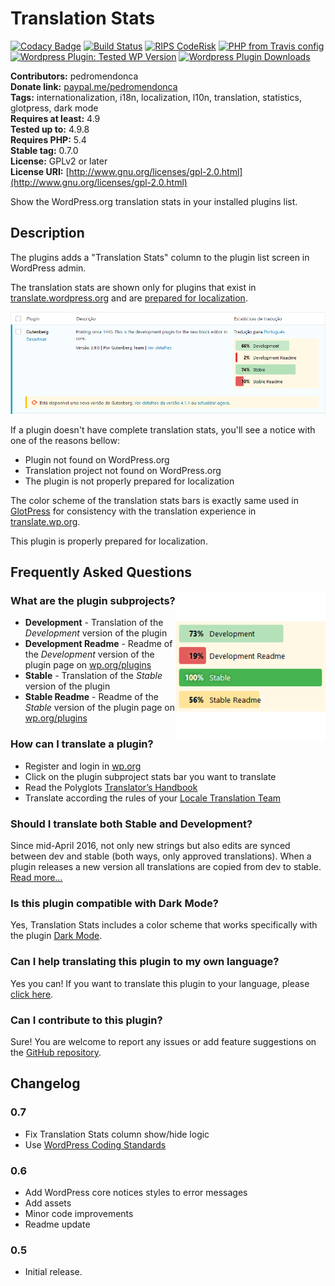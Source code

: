 # Translation Stats #

[![Codacy Badge](https://api.codacy.com/project/badge/Grade/bcd1b44a1d6542e2b75b7b479ce56804)](https://www.codacy.com/app/pedro-mendonca/translation-stats?utm_source=github.com&amp;utm_medium=referral&amp;utm_content=pedro-mendonca/translation-stats&amp;utm_campaign=Badge_Grade)
[![Build Status](https://travis-ci.org/pedro-mendonca/translation-stats.svg?branch=master)](https://travis-ci.org/pedro-mendonca/translation-stats)
[![RIPS CodeRisk](https://coderisk.com/wp/plugin/translation-stats/badge "RIPS CodeRisk")](https://coderisk.com/wp/plugin/translation-stats)
[![PHP from Travis config](https://img.shields.io/travis/php-v/pedro-mendonca/translation-stats.svg)](https://travis-ci.org/pedro-mendonca/translation-stats)
[![Wordpress Plugin: Tested WP Version](https://img.shields.io/wordpress/plugin/tested/translation-stats.svg)](https://wordpress.org/plugins/translation-stats/advanced/)
[![Wordpress Plugin Downloads](https://img.shields.io/wordpress/plugin/dt/translation-stats.svg)](https://wordpress.org/plugins/translation-stats/advanced/)

**Contributors:** pedromendonca  
**Donate link:** [paypal.me/pedromendonca](http://paypal.me/pedromendonca/)  
**Tags:** internationalization, i18n, localization, l10n, translation, statistics, glotpress, dark mode  
**Requires at least:** 4.9  
**Tested up to:** 4.9.8  
**Requires PHP:** 5.4  
**Stable tag:** 0.7.0  
**License:** GPLv2 or later  
**License URI:** [http://www.gnu.org/licenses/gpl-2.0.html](http://www.gnu.org/licenses/gpl-2.0.html)  

Show the WordPress.org translation stats in your installed plugins list.

## Description ##

The plugins adds a "Translation Stats" column to the plugin list screen in WordPress admin.

The translation stats are shown only for plugins that exist in [translate.wordpress.org](https://translate.wordpress.org/) and are [prepared for localization](https://developer.wordpress.org/plugins/internationalization/how-to-internationalize-your-plugin/).

![GlotPress](./assets/banner-772x250.png)

If a plugin doesn't have complete translation stats, you'll see a notice with one of the reasons bellow:
*   Plugin not found on WordPress.org
*   Translation project not found on WordPress.org
*   The plugin is not properly prepared for localization

The color scheme of the translation stats bars is exactly same used in [GlotPress](https://wordpress.org/plugins/glotpress/) for consistency with the translation experience in [translate.wp.org](https://translate.wordpress.org/).

This plugin is properly prepared for localization.

## Frequently Asked Questions ##

<img align="right" width="240" height="240" src="/assets/icon-256x256.png">

### What are the plugin subprojects? ###
*   **Development** - Translation of the *Development* version of the plugin
*   **Development Readme** - Readme of the *Development* version of the plugin page on [wp.org/plugins](https://wordpress.org/plugins/)
*   **Stable** - Translation of the *Stable* version of the plugin
*   **Stable Readme** - Readme of the *Stable* version of the plugin page on [wp.org/plugins](https://wordpress.org/plugins/)

### How can I translate a plugin? ###
*   Register and login in [wp.org](https://login.wordpress.org/)
*   Click on the plugin subproject stats bar you want to translate
*   Read the Polyglots [Translator’s Handbook](https://make.wordpress.org/polyglots/handbook/)
*   Translate according the rules of your [Locale Translation Team](https://make.wordpress.org/polyglots/teams/)

### Should I translate both Stable and Development? ###
Since mid-April 2016, not only new strings but also edits are synced between dev and stable (both ways, only approved translations). When a plugin releases a new version all translations are copied from dev to stable. [Read more...](https://make.wordpress.org/polyglots/handbook/frequently-asked-questions/#should-i-translate-both-stable-and-dev)

### Is this plugin compatible with Dark Mode? ###
Yes, Translation Stats includes a color scheme that works specifically with the plugin [Dark Mode](https://wordpress.org/plugins/dark-mode/).

### Can I help translating this plugin to my own language? ###
Yes you can! If you want to translate this plugin to your language, please [click here](https://translate.wordpress.org/projects/wp-plugins/translation-stats).

### Can I contribute to this plugin? ###
Sure! You are welcome to report any issues or add feature suggestions on the [GitHub repository](https://github.com/pedro-mendonca/translation-stats).

## Changelog ##

### 0.7 ###
*   Fix Translation Stats column show/hide logic
*   Use [WordPress Coding Standards](https://github.com/WordPress-Coding-Standards/WordPress-Coding-Standards)

### 0.6 ###
*   Add WordPress core notices styles to error messages
*   Add assets
*   Minor code improvements
*   Readme update

### 0.5 ###
*   Initial release.
